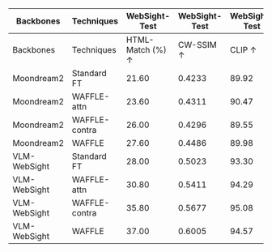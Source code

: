 | Backbones | Techniques | WebSight-Test | WebSight-Test | WebSight-Test | WebSight-Test | Design2Code | Design2Code | Design2Code |
| --- | --- | --- | --- | --- | --- | --- | --- | --- |
| Backbones | Techniques | HTML-Match (%) ↑ | CW-SSIM ↑ | CLIP ↑ | LLEM (%) ↑ | CW-SSIM ↑ | CLIP ↑ | LLEM (%) ↑ |
| Moondream2 | Standard FT | 21.60 | 0.4233 | 89.92 | 90.59 | 0.1348 | 46.63 | 40.71 |
| Moondream2 | WAFFLE-attn | 23.60 | 0.4311 | 90.47 | 91.34 | 0.1821 | 67.73 | 56.49 |
| Moondream2 | WAFFLE-contra | 26.00 | 0.4296 | 89.55 | 91.21 | 0.2100 | 76.63 | 65.82 |
| Moondream2 | WAFFLE | 27.60 | 0.4486 | 89.98 | 91.72 | 0.2142 | 79.62 | 67.83 |
| VLM-WebSight | Standard FT | 28.00 | 0.5023 | 93.30 | 92.73 | 0.2518 | 82.35 | 73.00 |
| VLM-WebSight | WAFFLE-attn | 30.80 | 0.5411 | 94.29 | 94.20 | 0.2480 | 85.64 | 75.34 |
| VLM-WebSight | WAFFLE-contra | 35.80 | 0.5677 | 95.08 | 95.30 | 0.2653 | 85.16 | 76.48 |
| VLM-WebSight | WAFFLE | 37.00 | 0.6005 | 94.57 | 95.16 | 0.2815 | 85.98 | 77.81 |
